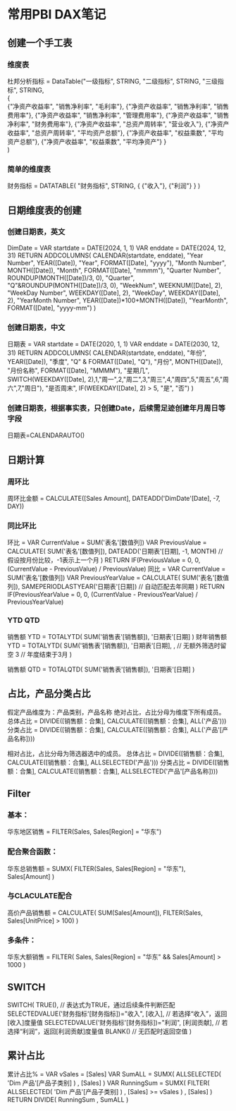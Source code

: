 # 常用PBI DAX笔记

## 创建一个手工表
### 维度表
杜邦分析指标 = DataTable("一级指标", STRING,
               "二级指标", STRING,
               "三级指标", STRING,  
               {  
                        {"净资产收益率", "销售净利率", "毛利率"},
                        {"净资产收益率", "销售净利率", "销售费用率"},
                        {"净资产收益率", "销售净利率", "管理费用率"},
                        {"净资产收益率", "销售净利率", "财务费用率"}, 
                        {"净资产收益率", "总资产周转率", "营业收入"},
                        {"净资产收益率", "总资产周转率", "平均资产总额"},
                        {"净资产收益率", "权益乘数", "平均资产总额"},
                        {"净资产收益率", "权益乘数", "平均净资产"}
                }  
           )

### 简单的维度表
财务指标 = DATATABLE(
    "财务指标", STRING,
    {
        {"收入"},
        {"利润"}
    }
)

## 日期维度表的创建
### 创建日期表，英文
DimDate = 
    VAR startdate = DATE(2024, 1, 1)
    VAR enddate = DATE(2024, 12, 31)
    RETURN
    ADDCOLUMNS(
        CALENDAR(startdate, enddate),
        "Year Number", YEAR([Date]),
        "Year", FORMAT([Date], "yyyy"),
        "Month Number", MONTH([Date]),
        "Month", FORMAT([Date], "mmmm"),
        "Quarter Number", ROUNDUP(MONTH([Date])/3, 0),
        "Quarter", "Q"&ROUNDUP(MONTH([Date])/3, 0),
        "WeekNum", WEEKNUM([Date], 2),
        "WeekDay Number", WEEKDAY([Date], 2),
        "WeekDay", WEEKDAY([Date], 2), 
        "YearMonth Number", YEAR([Date])*100+MONTH([Date]),
        "YearMonth", FORMAT([Date], "yyyy-mm")
    )

### 创建日期表，中文
日期表 = 
    VAR startdate = DATE(2020, 1, 1)
    VAR enddate = DATE(2030, 12, 31)
    RETURN
    ADDCOLUMNS(
        CALENDAR(startdate, enddate),
        "年份", YEAR([Date]),
        "季度", "Q" & FORMAT([Date], "Q"),
        "月份", MONTH([Date]),
        "月份名称", FORMAT([Date], "MMMM"),
        "星期几", SWITCH(WEEKDAY([Date], 2),1,"周一",2,"周二",3,"周三",4,"周四",5,"周五",6,"周六",7,"周日"),
        "是否周末", IF(WEEKDAY([Date], 2) > 5, "是", "否")
)

### 创建日期表，根据事实表，只创建Date，后续需足迹创建年月周日等字段
日期表=CALENDARAUTO()


## 日期计算
### 周环比 
周环比金额 = CALCULATE([Sales Amount], DATEADD('DimDate'[Date], -7, DAY))

### 同比环比
环比 = 
VAR CurrentValue = SUM('表名'[数值列]) 
VAR PreviousValue = CALCULATE( SUM('表名'[数值列]), DATEADD('日期表'[日期], -1, MONTH) // 假设按月份比较，-1表示上一个月 ) 
RETURN IF(PreviousValue = 0, 0, (CurrentValue - PreviousValue) / PreviousValue)
同比 = 
VAR CurrentValue = SUM('表名'[数值列]) 
VAR PreviousYearValue = CALCULATE( SUM('表名'[数值列]), SAMEPERIODLASTYEAR('日期表'[日期]) // 自动匹配去年同期 ) 
RETURN IF(PreviousYearValue = 0, 0, (CurrentValue - PreviousYearValue) / PreviousYearValue)

### YTD QTD
销售额 YTD = TOTALYTD( SUM('销售表'[销售额]), '日期表'[日期] )
财年销售额 YTD = TOTALYTD( SUM('销售表'[销售额]), '日期表'[日期], , // 无额外筛选时留空 
3 // 年度结束于3月 )

销售额 QTD = TOTALQTD( SUM('销售表'[销售额]), '日期表'[日期] )


## 占比，产品分类占比
假定产品维度为：产品类别，产品名称
绝对占比，占比分母为维度下所有成员。
总体占比 = DIVIDE([销售额：合集], CALCULATE([销售额：合集], ALL('产品')))
分类占比 = DIVIDE([销售额：合集], CALCULATE([销售额：合集], ALL('产品'[产品名称])))

相对占比，占比分母为筛选器选中的成员。
总体占比 = DIVIDE([销售额：合集], CALCULATE([销售额：合集], ALLSELECTED('产品')))
分类占比 = DIVIDE([销售额：合集], CALCULATE([销售额：合集], ALLSELECTED('产品'[产品名称])))


## Filter
### 基本：
华东地区销售 = FILTER(Sales, Sales[Region] = "华东")
### 配合聚合函数：
华东总销售额 = SUMX( FILTER(Sales, Sales[Region] = "华东"),  Sales[Amount] )
### 与CLACULATE配合
高价产品销售额 = CALCULATE( SUM(Sales[Amount]), FILTER(Sales, Sales[UnitPrice] > 100) )
### 多条件：
华东大额销售 = FILTER( Sales, Sales[Region] = "华东" && Sales[Amount] > 1000 )


## SWITCH
SWITCH(
    TRUE(),  // 表达式为TRUE，通过后续条件判断匹配
    SELECTEDVALUE('财务指标'[财务指标])="收入", [收入],  // 若选择“收入”，返回[收入]度量值
    SELECTEDVALUE('财务指标'[财务指标])="利润", [利润贡献],  // 若选择“利润”，返回[利润贡献]度量值
    BLANK()  // 无匹配时返回空值
)


## 累计占比
累计占⽐% =
VAR vSales = [Sales]
VAR SumALL = SUMX( ALLSELECTED( 'Dim 产品'[产品⼦类别] ) , [Sales] )
VAR RunningSum =
SUMX( FILTER( ALLSELECTED( 'Dim 产品'[产品⼦类别] ) , [Sales] >= vSales ) , [Sales] )
RETURN DIVIDE( RunningSum , SumALL )

